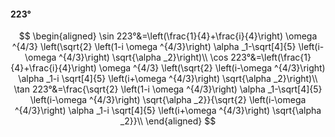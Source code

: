 #### 223°

$$
\begin{aligned}
\sin 223°&=\left(\frac{1}{4}+\frac{i}{4}\right) \omega ^{4/3} \left(\sqrt{2} \left(1-i \omega ^{4/3}\right) \alpha _1-\sqrt[4]{5} \left(i-\omega ^{4/3}\right)
\sqrt{\alpha _2}\right)\\
\cos 223°&=\left(\frac{1}{4}+\frac{i}{4}\right) \omega ^{4/3} \left(\sqrt{2} \left(i-\omega ^{4/3}\right) \alpha _1-i \sqrt[4]{5} \left(i+\omega ^{4/3}\right)
\sqrt{\alpha _2}\right)\\
\tan 223°&=\frac{\sqrt{2} \left(1-i \omega ^{4/3}\right) \alpha _1-\sqrt[4]{5} \left(i-\omega ^{4/3}\right) \sqrt{\alpha _2}}{\sqrt{2} \left(i-\omega ^{4/3}\right)
\alpha _1-i \sqrt[4]{5} \left(i+\omega ^{4/3}\right) \sqrt{\alpha _2}}\\
\end{aligned}
$$

